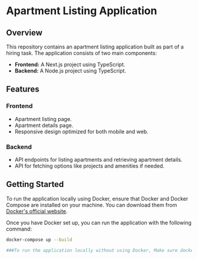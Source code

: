 # Apartment Listing Application

## Overview

This repository contains an apartment listing application built as part of a hiring task. The application consists of two main components:

- **Frontend:** A Next.js project using TypeScript.
- **Backend:** A Node.js project using TypeScript.

## Features

### Frontend
- Apartment listing page.
- Apartment details page.
- Responsive design optimized for both mobile and web.

### Backend
- API endpoints for listing apartments and retrieving apartment details.
- API for fetching options like projects and amenities if needed.

## Getting Started

To run the application locally using Docker, ensure that Docker and Docker Compose are installed on your machine. You can download them from [Docker's official website](https://www.docker.com/get-started).

Once you have Docker set up, you can run the application with the following command:

```bash
docker-compose up --build

###To run the application locally without using Docker, Make sure docker eniroment varibale is set to FALSE in frontend.
